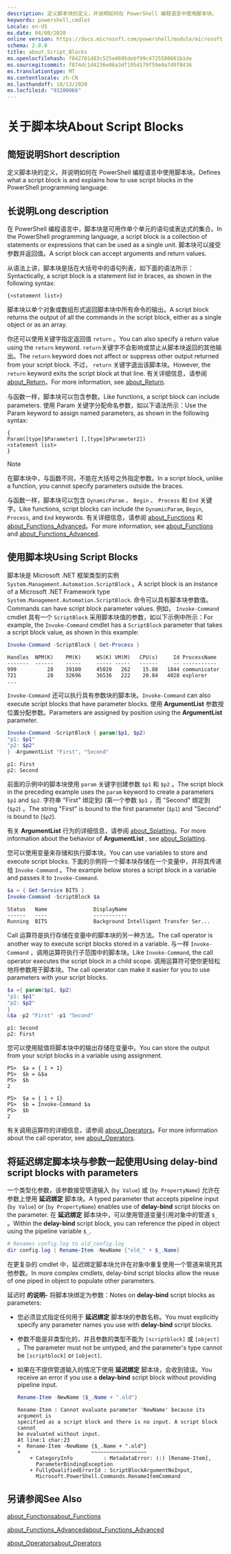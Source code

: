 ```yaml
---
description: 定义脚本块的定义，并说明如何在 PowerShell 编程语言中使用脚本块。
keywords: powershell,cmdlet
Locale: en-US
ms.date: 04/08/2020
online version: https://docs.microsoft.com/powershell/module/microsoft.powershell.core/about/about_script_blocks?view=powershell-5.1&WT.mc_id=ps-gethelp
schema: 2.0.0
title: about_Script_Blocks
ms.openlocfilehash: f842701d83c525e4695debf99c4725580661b1de
ms.sourcegitcommit: f874dc1d4236e06a3df195d179f59e0a7d9f8436
ms.translationtype: MT
ms.contentlocale: zh-CN
ms.lasthandoff: 10/13/2020
ms.locfileid: "93200066"
---
```

# <a name="about-script-blocks"></a><span data-ttu-id="d174d-104">关于脚本块</span><span class="sxs-lookup"><span data-stu-id="d174d-104">About Script Blocks</span></span>

## <a name="short-description"></a><span data-ttu-id="d174d-105">简短说明</span><span class="sxs-lookup"><span data-stu-id="d174d-105">Short description</span></span>

<span data-ttu-id="d174d-106">定义脚本块的定义，并说明如何在 PowerShell 编程语言中使用脚本块。</span><span class="sxs-lookup"><span data-stu-id="d174d-106">Defines what a script block is and explains how to use script blocks in the PowerShell programming language.</span></span>

## <a name="long-description"></a><span data-ttu-id="d174d-107">长说明</span><span class="sxs-lookup"><span data-stu-id="d174d-107">Long description</span></span>

<span data-ttu-id="d174d-108">在 PowerShell 编程语言中，脚本块是可用作单个单元的语句或表达式的集合。</span><span class="sxs-lookup"><span data-stu-id="d174d-108">In the PowerShell programming language, a script block is a collection of statements or expressions that can be used as a single unit.</span></span>
<span data-ttu-id="d174d-109">脚本块可以接受参数并返回值。</span><span class="sxs-lookup"><span data-stu-id="d174d-109">A script block can accept arguments and return values.</span></span>

<span data-ttu-id="d174d-110">从语法上讲，脚本块是括在大括号中的语句列表，如下面的语法所示：</span><span class="sxs-lookup"><span data-stu-id="d174d-110">Syntactically, a script block is a statement list in braces, as shown in the following syntax:</span></span>

```
{<statement list>}
```

<span data-ttu-id="d174d-111">脚本块以单个对象或数组形式返回脚本块中所有命令的输出。</span><span class="sxs-lookup"><span data-stu-id="d174d-111">A script block returns the output of all the commands in the script block, either as a single object or as an array.</span></span>

<span data-ttu-id="d174d-112">你还可以使用关键字指定返回值 `return` 。</span><span class="sxs-lookup"><span data-stu-id="d174d-112">You can also specify a return value using the `return` keyword.</span></span> <span data-ttu-id="d174d-113">`return`关键字不会影响或禁止从脚本块返回的其他输出。</span><span class="sxs-lookup"><span data-stu-id="d174d-113">The `return` keyword does not affect or suppress other output returned from your script block.</span></span> <span data-ttu-id="d174d-114">不过， `return` 关键字退出该脚本块。</span><span class="sxs-lookup"><span data-stu-id="d174d-114">However, the `return` keyword exits the script block at that line.</span></span> <span data-ttu-id="d174d-115">有关详细信息，请参阅 [about_Return](about_Return.md)。</span><span class="sxs-lookup"><span data-stu-id="d174d-115">For more information, see [about_Return](about_Return.md).</span></span>

<span data-ttu-id="d174d-116">与函数一样，脚本块可以包含参数。</span><span class="sxs-lookup"><span data-stu-id="d174d-116">Like functions, a script block can include parameters.</span></span> <span data-ttu-id="d174d-117">使用 Param 关键字分配命名参数，如以下语法所示：</span><span class="sxs-lookup"><span data-stu-id="d174d-117">Use the Param keyword to assign named parameters, as shown in the following syntax:</span></span>

```
{
Param([type]$Parameter1 [,[type]$Parameter2])
<statement list>
}
```

> [!NOTE]
> <span data-ttu-id="d174d-118">在脚本块中，与函数不同，不能在大括号之外指定参数。</span><span class="sxs-lookup"><span data-stu-id="d174d-118">In a script block, unlike a function, you cannot specify parameters outside the braces.</span></span>

<span data-ttu-id="d174d-119">与函数一样，脚本块可以包含 `DynamicParam` 、 `Begin` 、 `Process` 和 `End` 关键字。</span><span class="sxs-lookup"><span data-stu-id="d174d-119">Like functions, script blocks can include the `DynamicParam`, `Begin`, `Process`, and `End` keywords.</span></span> <span data-ttu-id="d174d-120">有关详细信息，请参阅 [about_Functions](about_Functions.md) 和 [about_Functions_Advanced](about_Functions_Advanced.md)。</span><span class="sxs-lookup"><span data-stu-id="d174d-120">For more information, see [about_Functions](about_Functions.md) and [about_Functions_Advanced](about_Functions_Advanced.md).</span></span>

## <a name="using-script-blocks"></a><span data-ttu-id="d174d-121">使用脚本块</span><span class="sxs-lookup"><span data-stu-id="d174d-121">Using Script Blocks</span></span>

<span data-ttu-id="d174d-122">脚本块是 Microsoft .NET 框架类型的实例 `System.Management.Automation.ScriptBlock` 。</span><span class="sxs-lookup"><span data-stu-id="d174d-122">A script block is an instance of a Microsoft .NET Framework type `System.Management.Automation.ScriptBlock`.</span></span> <span data-ttu-id="d174d-123">命令可以具有脚本块参数值。</span><span class="sxs-lookup"><span data-stu-id="d174d-123">Commands can have script block parameter values.</span></span> <span data-ttu-id="d174d-124">例如， `Invoke-Command` cmdlet 具有一个 `ScriptBlock` 采用脚本块值的参数，如以下示例中所示：</span><span class="sxs-lookup"><span data-stu-id="d174d-124">For example, the `Invoke-Command` cmdlet has a `ScriptBlock` parameter that takes a script block value, as shown in this example:</span></span>

```powershell
Invoke-Command -ScriptBlock { Get-Process }
```

```Output
Handles  NPM(K)    PM(K)     WS(K) VM(M)   CPU(s)     Id ProcessName
-------  ------    -----     ----- -----   ------     -- -----------
999          28    39100     45020   262    15.88   1844 communicator
721          28    32696     36536   222    20.84   4028 explorer
...
```

<span data-ttu-id="d174d-125">`Invoke-Command` 还可以执行具有参数块的脚本块。</span><span class="sxs-lookup"><span data-stu-id="d174d-125">`Invoke-Command` can also execute script blocks that have parameter blocks.</span></span>
<span data-ttu-id="d174d-126">使用 **ArgumentList** 参数按位置分配参数。</span><span class="sxs-lookup"><span data-stu-id="d174d-126">Parameters are assigned by position using the **ArgumentList** parameter.</span></span>

```powershell
Invoke-Command -ScriptBlock { param($p1, $p2)
"p1: $p1"
"p2: $p2"
} -ArgumentList "First", "Second"
```

```Output
p1: First
p2: Second
```

<span data-ttu-id="d174d-127">前面的示例中的脚本块使用 `param` 关键字创建参数 `$p1` 和 `$p2` 。</span><span class="sxs-lookup"><span data-stu-id="d174d-127">The script block in the preceding example uses the `param` keyword to create a parameters `$p1` and `$p2`.</span></span> <span data-ttu-id="d174d-128">字符串 "First" 绑定到)  (第一个参数 `$p1` ，而 "Second" 绑定到 (`$p2`) 。</span><span class="sxs-lookup"><span data-stu-id="d174d-128">The string "First" is bound to the first parameter (`$p1`) and "Second" is bound to (`$p2`).</span></span>

<span data-ttu-id="d174d-129">有关 **ArgumentList** 行为的详细信息，请参阅 [about_Splatting](about_Splatting.md#splatting-with-arrays)。</span><span class="sxs-lookup"><span data-stu-id="d174d-129">For more information about the behavior of **ArgumentList** , see [about_Splatting](about_Splatting.md#splatting-with-arrays).</span></span>

<span data-ttu-id="d174d-130">您可以使用变量来存储和执行脚本块。</span><span class="sxs-lookup"><span data-stu-id="d174d-130">You can use variables to store and execute script blocks.</span></span> <span data-ttu-id="d174d-131">下面的示例将一个脚本块存储在一个变量中，并将其传递给 `Invoke-Command` 。</span><span class="sxs-lookup"><span data-stu-id="d174d-131">The example below stores a script block in a variable and passes it to `Invoke-Command`.</span></span>

```powershell
$a = { Get-Service BITS }
Invoke-Command -ScriptBlock $a
```

```Output
Status   Name               DisplayName
------   ----               -----------
Running  BITS               Background Intelligent Transfer Ser...
```

<span data-ttu-id="d174d-132">Call 运算符是执行存储在变量中的脚本块的另一种方法。</span><span class="sxs-lookup"><span data-stu-id="d174d-132">The call operator is another way to execute script blocks stored in a variable.</span></span>
<span data-ttu-id="d174d-133">与一样 `Invoke-Command` ，调用运算符执行子范围中的脚本块。</span><span class="sxs-lookup"><span data-stu-id="d174d-133">Like `Invoke-Command`, the call operator executes the script block in a child scope.</span></span> <span data-ttu-id="d174d-134">调用运算符可使你更轻松地将参数用于脚本块。</span><span class="sxs-lookup"><span data-stu-id="d174d-134">The call operator can make it easier for you to use parameters with your script blocks.</span></span>

```powershell
$a ={ param($p1, $p2)
"p1: $p1"
"p2: $p2"
}
&$a -p2 "First" -p1 "Second"
```

```Output
p1: Second
p2: First
```

<span data-ttu-id="d174d-135">您可以使用赋值将脚本块中的输出存储在变量中。</span><span class="sxs-lookup"><span data-stu-id="d174d-135">You can store the output from your script blocks in a variable using assignment.</span></span>

```
PS>  $a = { 1 + 1}
PS>  $b = &$a
PS>  $b
2
```

```
PS>  $a = { 1 + 1}
PS>  $b = Invoke-Command $a
PS>  $b
2
```

<span data-ttu-id="d174d-136">有关调用运算符的详细信息，请参阅 [about_Operators](about_Operators.md)。</span><span class="sxs-lookup"><span data-stu-id="d174d-136">For more information about the call operator, see [about_Operators](about_Operators.md).</span></span>

## <a name="using-delay-bind-script-blocks-with-parameters"></a><span data-ttu-id="d174d-137">将延迟绑定脚本块与参数一起使用</span><span class="sxs-lookup"><span data-stu-id="d174d-137">Using delay-bind script blocks with parameters</span></span>

<span data-ttu-id="d174d-138">一个类型化参数，该参数接受管道输入 (`by Value`) 或 (`by PropertyName`) 允许在参数上使用 **延迟绑定** 脚本块。</span><span class="sxs-lookup"><span data-stu-id="d174d-138">A typed parameter that accepts pipeline input (`by Value`) or (`by PropertyName`) enables use of **delay-bind** script blocks on the parameter.</span></span>
<span data-ttu-id="d174d-139">在 **延迟绑定** 脚本块中，可以使用管道变量引用对象中的管道 `$_` 。</span><span class="sxs-lookup"><span data-stu-id="d174d-139">Within the **delay-bind** script block, you can reference the piped in object using the pipeline variable `$_`.</span></span>

```powershell
# Renames config.log to old_config.log
dir config.log | Rename-Item -NewName {"old_" + $_.Name}
```

<span data-ttu-id="d174d-140">在更复杂的 cmdlet 中，延迟绑定脚本块允许在对象中重复使用一个管道来填充其他参数。</span><span class="sxs-lookup"><span data-stu-id="d174d-140">In more complex cmdlets, delay-bind script blocks allow the reuse of one piped in object to populate other parameters.</span></span>

<span data-ttu-id="d174d-141">延迟时 **的说明-** 将脚本块绑定为参数：</span><span class="sxs-lookup"><span data-stu-id="d174d-141">Notes on **delay-bind** script blocks as parameters:</span></span>

- <span data-ttu-id="d174d-142">您必须显式指定任何用于 **延迟绑定** 脚本块的参数名称。</span><span class="sxs-lookup"><span data-stu-id="d174d-142">You must explicitly specify any parameter names you use with **delay-bind** script blocks.</span></span>
- <span data-ttu-id="d174d-143">参数不能是非类型化的，并且参数的类型不能为 `[scriptblock]` 或 `[object]` 。</span><span class="sxs-lookup"><span data-stu-id="d174d-143">The parameter must not be untyped, and the parameter's type cannot be `[scriptblock]` or `[object]`.</span></span>
- <span data-ttu-id="d174d-144">如果在不提供管道输入的情况下使用 **延迟绑定** 脚本块，会收到错误。</span><span class="sxs-lookup"><span data-stu-id="d174d-144">You receive an error if you use a **delay-bind** script block without providing pipeline input.</span></span>

  ```powershell
  Rename-Item -NewName {$_.Name + ".old"}
  ```

  ```Output
  Rename-Item : Cannot evaluate parameter 'NewName' because its argument is
  specified as a script block and there is no input. A script block cannot
  be evaluated without input.
  At line:1 char:23
  +  Rename-Item -NewName {$_.Name + ".old"}
  +                       ~~~~~~~~~~~~~~~~~~
      + CategoryInfo          : MetadataError: (:) [Rename-Item],
        ParameterBindingException
      + FullyQualifiedErrorId : ScriptBlockArgumentNoInput,
        Microsoft.PowerShell.Commands.RenameItemCommand
  ```

## <a name="see-also"></a><span data-ttu-id="d174d-145">另请参阅</span><span class="sxs-lookup"><span data-stu-id="d174d-145">See Also</span></span>

[<span data-ttu-id="d174d-146">about_Functions</span><span class="sxs-lookup"><span data-stu-id="d174d-146">about_Functions</span></span>](about_Functions.md)

[<span data-ttu-id="d174d-147">about_Functions_Advanced</span><span class="sxs-lookup"><span data-stu-id="d174d-147">about_Functions_Advanced</span></span>](about_Functions_Advanced.md)

[<span data-ttu-id="d174d-148">about_Operators</span><span class="sxs-lookup"><span data-stu-id="d174d-148">about_Operators</span></span>](about_Operators.md)
